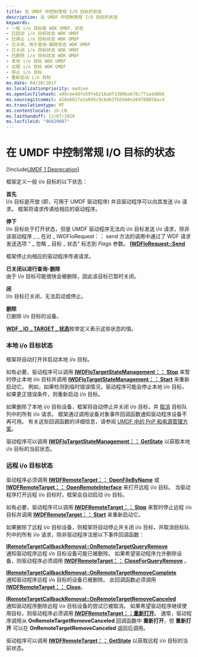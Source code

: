 ```yaml
---
title: 在 UMDF 中控制常规 I/O 目标的状态
description: 在 UMDF 中控制常规 I/O 目标的状态
keywords:
- 一般 i/o 目标是 WDK UMDF，状态
- 已启动 i/o 目标状态 WDK UMDF
- 已停止 i/o 目标状态 WDK UMDF
- 已关闭，用于查询-删除状态 WDK UMDF
- 已关闭 i/o 目标状态 WDK UMDF
- 已删除 i/o 目标状态 WDK UMDF
- 本地 i/o 目标 WDK UMDF
- 远程 i/o 目标 WDK UMDF
- 停止 i/o 目标
- 重新启动 i/o 目标
ms.date: 04/20/2017
ms.localizationpriority: medium
ms.openlocfilehash: a99cee4dfe597eb216a0f3380ba676c771a4d0b6
ms.sourcegitcommit: 418e6617e2a695c9cb4b37b5b60e264760858acd
ms.translationtype: MT
ms.contentlocale: zh-CN
ms.lasthandoff: 12/07/2020
ms.locfileid: "96829087"
---
```

# <a name="controlling-a-general-io-targets-state-in-umdf"></a>在 UMDF 中控制常规 I/O 目标的状态


[!include[UMDF 1 Deprecation](../includes/umdf-1-deprecation.md)]

框架定义一般 i/o 目标的以下状态：

<a href="" id="started"></a>**首先**  
I/o 目标是开放 (即，可用于 UMDF 驱动程序) 并且驱动程序可以向其发送 i/o 请求。 框架将请求传递给相应的驱动程序。

<a href="" id="stopped"></a>**停下**  
I/o 目标处于打开状态，但是 UMDF 驱动程序无法向 i/o 目标发送 i/o 请求，除非该驱动程序 \_ \_ 在对 \_ IWDFIoRequest：： send 方法的调用中通过了 WDF 请求发送选项 " \_ 忽略 \_ 目标 \_ 状态" 标志到 *Flags* 参数。 [**IWDFIoRequest::Send**](/windows-hardware/drivers/ddi/wudfddi/nf-wudfddi-iwdfiorequest-send)

框架停止向相应的驱动程序传递请求。

<a href="" id="closed-for-query-remove-------"></a>**已关闭以进行查询-删除**   
由于 i/o 目标可能很快会被删除，因此该目标已暂时关闭。

<a href="" id="closed"></a>**闭**  
I/o 目标已关闭，无法启动或停止。

<a href="" id="deleted"></a>**删除**  
已删除 i/o 目标的设备。

[**WDF \_ IO \_ TARGET \_ 状态**](/windows-hardware/drivers/ddi/wdfiotarget/ne-wdfiotarget-_wdf_io_target_state)枚举定义表示这些状态的值。

### <a name="local-io-target-states"></a>本地 i/o 目标状态

框架将自动打开并启动本地 i/o 目标。

如有必要，驱动程序可以调用 [**IWDFIoTargetStateManagement：： Stop**](/windows-hardware/drivers/ddi/wudfddi/nf-wudfddi-iwdfiotargetstatemanagement-stop) 来暂时停止本地 i/o 目标并调用 [**IWDFIoTargetStateManagement：： Start**](/windows-hardware/drivers/ddi/wudfddi/nf-wudfddi-iwdfiotargetstatemanagement-start) 来重新启动它。 例如，如果检测到临时错误情况，驱动程序可能会停止本地 i/o 目标，如果更正错误条件，则重新启动 i/o 目标。

如果删除了本地 i/o 目标设备，框架将自动停止并关闭 i/o 目标，并 [取消](canceling-i-o-requests.md) 目标队列中的所有 i/o 请求。 框架通过调用设备对象事件回调函数通知驱动程序设备不再可用。 有关这些回调函数的详细信息，请参阅 [UMDF 中的 PnP 和电源管理方案](pnp-and-power-management-scenarios-in-umdf.md)。

驱动程序可以调用 [**IWDFIoTargetStateManagement：： GetState**](/windows-hardware/drivers/ddi/wudfddi/nf-wudfddi-iwdfiotargetstatemanagement-getstate) 以获取本地 i/o 目标的当前状态。

### <a name="remote-io-target-states"></a>远程 i/o 目标状态

驱动程序必须调用 [**IWDFRemoteTarget：： OpenFileByName**](/windows-hardware/drivers/ddi/wudfddi/nf-wudfddi-iwdfremotetarget-openfilebyname) 或 [**IWDFRemoteTarget：： OpenRemoteInterface**](/windows-hardware/drivers/ddi/wudfddi/nf-wudfddi-iwdfremotetarget-openremoteinterface) 来打开远程 i/o 目标。 当驱动程序打开远程 i/o 目标时，框架会自动启动 i/o 目标。

如有必要，驱动程序可以调用 [**IWDFRemoteTarget：： Stop**](/windows-hardware/drivers/ddi/wudfddi/nf-wudfddi-iwdfremotetarget-stop) 来暂时停止远程 i/o 目标并调用 [**IWDFRemoteTarget：： Start**](/windows-hardware/drivers/ddi/wudfddi/nf-wudfddi-iwdfremotetarget-start) 来重新启动它。

如果删除了远程 i/o 目标设备，则框架将自动停止并关闭 i/o 目标，并取消目标队列中的所有 i/o 请求，除非驱动程序注册以下事件回调函数：

<a href="" id="---------iremotetargetcallbackremoval--onremotetargetqueryremove--------"></a>[**IRemoteTargetCallbackRemoval::OnRemoteTargetQueryRemove**](/windows-hardware/drivers/ddi/wudfddi/nf-wudfddi-iremotetargetcallbackremoval-onremotetargetqueryremove)  
通知驱动程序远程 i/o 目标设备可能已被删除。 如果希望驱动程序允许删除设备，则驱动程序必须调用 [**IWDFRemoteTarget：： CloseForQueryRemove**](/windows-hardware/drivers/ddi/wudfddi/nf-wudfddi-iwdfremotetarget-closeforqueryremove) 。

<a href="" id="---------iremotetargetcallbackremoval--onremotetargetremovecomplete--------"></a>[**IRemoteTargetCallbackRemoval::OnRemoteTargetRemoveComplete**](/windows-hardware/drivers/ddi/wudfddi/nf-wudfddi-iremotetargetcallbackremoval-onremotetargetremovecomplete)  
通知驱动程序远程 i/o 目标的设备已被删除。 此回调函数必须调用 [**IWDFRemoteTarget：： Close**](/windows-hardware/drivers/ddi/wudfddi/nf-wudfddi-iwdfremotetarget-close)。

<a href="" id="---------iremotetargetcallbackremoval--onremotetargetremovecanceled--------"></a>[**IRemoteTargetCallbackRemoval::OnRemoteTargetRemoveCanceled**](/windows-hardware/drivers/ddi/wudfddi/nf-wudfddi-iremotetargetcallbackremoval-onremotetargetremovecanceled)  
通知驱动程序删除远程 i/o 目标设备的尝试已被取消。 如果希望驱动程序继续使用目标，则驱动程序必须调用 [**IWDFRemoteTarget：：重新打开**](/windows-hardware/drivers/ddi/wudfddi/nf-wudfddi-iwdfremotetarget-reopen)。 通常，驱动程序调用从 **OnRemoteTargetRemoveCanceled** 回调函数中 **重新打开**，但 **重新打开** 可以在 **OnRemoteTargetRemoveCanceled** 返回后调用。

驱动程序可以调用 [**IWDFRemoteTarget：： GetState**](/windows-hardware/drivers/ddi/wudfddi/nf-wudfddi-iwdfremotetarget-getstate) 以获取远程 i/o 目标的当前状态。

 

